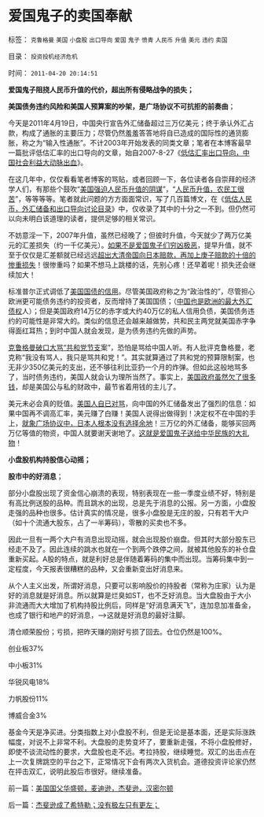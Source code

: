# 爱国鬼子的卖国奉献

标签： `克鲁格曼` `美国` `小盘股` `出口导向` `爱国` `鬼子` `愤青` `人民币` `升值` `美元` `违约` `卖国` 

目录： `投资投机经济危机`

时间： `2011-04-20 20:14:51`

**爱国鬼子阻挠人民币升值的代价，超出所有侵略战争的损失；**

**美国债务违约风险和美国人预算案的吵架，是广场协议不可抗拒的前奏曲**；

今天是2011年4月19日，中国央行宣告外汇储备超过三万亿美元；终于承认外汇占款，构成了通胀的主要压力；尽管仍然羞羞答答地将自已造成的国际性的通货膨胀，称之为“输入性通胀”。不计2003年开始发表的同类文章；笔者在本博客最早一篇批评低估汇率的出口导向的文章，始自2007-8-27《[低估汇率出口导向，中国社会利益大动脉出血](../../../2007/8/27/中国社会利益大动脉出血.md)》。

在这几年中，仅仅看看笔者博客的骂贴，或者回顾一下，各位读者各自崇拜的经济学人们，有那些个鼓吹“[美国强迫人民币升值的阴谋](../../../2007/11/30/美国一直坚决反对人民币升值？.md)”，“[人民币升值，农民工很苦](../../../2009/5/4/低估人民币汇率让农民工增加就业了吗？.md)”，等等等等。笔者就此问题的方方面面常识，写了几百篇博文，在《[低估人民币，外汇储备和出口导向讨论目录](../../../2010/4/26/低估人民币，外汇储备和出口导向讨论目录.md)》中，仅收录了其中的十分之一不到。但仍然可以向未明白该道理的读者，提供足够的相关常识。

不妨意淫一下，2007年升值，虽然已经晚了；但彼时升值，今天就少了两万亿美元的汇差损失（约一千亿美元）。[如果不是爱国鬼子们穷凶极恶](../../../2011/2/7/大刀向着鬼子们的头上砍去！.md)，提早升值，就不至于仅仅是汇差额就已经远远[超出大清帝国向日本赔款，再加上庚子赔款的十倍的惨重损失](../../../2007/11/26/中国以超出历史所有战争损失的代价背走了世界通胀.md)！很惨重吗？如果不想马上跳楼的话，先别心疼！还早着呢！损失还会继续加大！

标准普尔正式调低了[美国国债的信用](../../../2011/1/6/美国是税收最轻赤字最小的国家.md)。尽管美国政府称之为“政治性的”，尽管担心欧洲更可能债务违约的投资者，反而增持了美国国债；（[中国也是欧洲的最大外汇债权](../../../2010/11/29/欧元含金量的不足和蒙代尔的“妙计”；.md)人）；但是美国政府14万亿的赤字或大约40万亿的私人信用负债，美国债务违约的可能性是非常大的。类似的信息还会越来越做势，共和民主两党就美国赤字争得面红耳热；到时中国人就会发现，是为债务违约先做的声势。

[克鲁格曼破口大骂“共和党节支](../../../2010/7/16/克鲁格曼示范大师级诡辩.md)案”，恐怕是骂给中国人听。有人批评克鲁格曼，老克称“我没有骂人，我只是骂共和党！”。其实就算通过了共和党的预算限制案，也无非少350亿美元的支出，还不够往利比亚扔一个月的炸弹。但如此这般地骂多了，当时债务违约，美国人就会认为理所当然了。事实上，[美国政府虽然欠了很多钱](../../../2009/2/16/中国外汇储备买物资；美国政府可能就破产了.md)，却是美国公与私的财政中，最节省着用钱的主儿了。

美元未必会真的贬值。[美国人自已对骂](../../../2010/7/15/美国医保挺成功，为什么要改？.md)，向中国的外汇储备发出了强烈的信息：如果中国再不调高汇率，美元赚了白赚！美国人说得出做得到！决定权不在中国的手上，[就象广场协议中，日本人根本没有选择余地](../../../2011/1/17/广场协议德国马克和日元的冰火两重天.md)！三万亿的外汇储备，能够买回两万亿等值的物资，中国人就要谢天谢地了。[这就是爱国鬼子送给中华民族的大礼物](../../../2007/11/30/美国一直坚决反对人民币升值？.md)！

**小盘股机构持股信心动摇；**

**股市中的好消息**；

部分小盘股出现了资金信心崩溃的表现，特别表现在一些一季度业绩不好，特别是有高比例送股的品种。而且跳水的出现，总是先于消息的公报。另一方面，小盘股走强的品种也很多。估计真实的情况是，很多小盘股是无庄的股，只有若干大户（如十个流通大股东，占了一半筹码），零散的买卖也不多。

因此一旦有一两个大户有消息出现动摇，就会出现股价崩盘。但其时大部分股东已经走不及了。因此连续的跳水也就在一个到两个跌停之间，就被其他股东的补仓盘重新买起。A股的特点，就是利好总是伴随着筹码的集中而出现。当筹码集中到一定程度，今天报表很糟糕的品种，又会重新变出好消息来。

从个人主义出发，所谓好消息，只要可以影响股价的持股者（常称为庄家）认为是好的消息就是好消息。所以就算是烂臭如ST，也不乏好消息。当大盘股由于大小非流通而大大增加了机构持股比例后，同样是“好消息满天飞”，连加息加准备金，也成了银行和地产的好消息，——>这就是好消息的最好注脚。

清仓顺荣股份；亏损，把昨天赚的刚好亏损了回去。仓位仍然是100%。

创业板37%

中小板31%

华锐风电18%

力帆股份11%

博威合金3%

基金今天是净买进。分类指数上对小盘股不利，但是无论是基本面，还是实际涨跌幅度，对说不上非常不利。大盘股的走势变坏了，要重新走强，不将小盘股修好，即使不谈流动性的要求，大盘股也走不远。考拉持股，继续睡觉。双汇的出击点在上一次复牌跳空的平台之下，正常情况下会有两次入货机会。道德投资评论家仍然在抨击双汇，说明此股后市很好。继续准备。



前一篇：[美国国父华盛顿，麦迪逊，杰斐逊，汉密尔顿](../../../2011/4/19/美国国父华盛顿，麦迪逊，杰斐逊，汉密尔顿.md)

后一篇：[杰斐逊成了希特勒；没有极左只有更左；](../../../2011/4/20/杰斐逊成了希特勒；没有极左只有更左；.md)